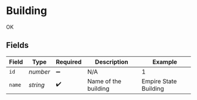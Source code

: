 # Building

OK


## Fields

| Field                 | Type                  | Required              | Description           | Example               |
| --------------------- | --------------------- | --------------------- | --------------------- | --------------------- |
| `id`                  | *number*              | :heavy_minus_sign:    | N/A                   | 1                     |
| `name`                | *string*              | :heavy_check_mark:    | Name of the building  | Empire State Building |